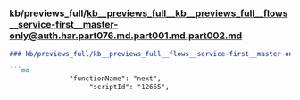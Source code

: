 ### kb/previews_full/kb__previews_full__kb__previews_full__flows__service-first__master-only@auth.har.part076.md.part001.md.part002.md

```md
### kb/previews_full/kb__previews_full__flows__service-first__master-only@auth.har.part076.md.part001.md (part 002)

```md
               "functionName": "next",
                    "scriptId": "12665",
             
```

```

```
